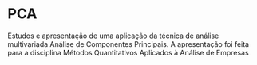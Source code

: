 # PCA
Estudos e apresentação de uma aplicação da técnica de análise multivariada Análise de Componentes Principais. A apresentação foi feita para a disciplina Métodos Quantitativos Aplicados à Análise de Empresas
